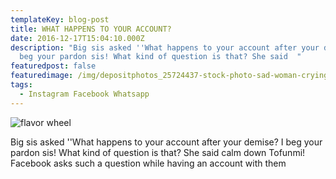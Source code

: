```yaml
---
templateKey: blog-post
title: WHAT HAPPENS TO YOUR ACCOUNT?
date: 2016-12-17T15:04:10.000Z
description: "Big sis asked ''What happens to your account after your demise? I
  beg your pardon sis! What kind of question is that? She said  "
featuredpost: false
featuredimage: /img/depositphotos_25724437-stock-photo-sad-woman-crying-next-to.jpg
tags:
  - Instagram Facebook Whatsapp
---
```

![flavor wheel](/img/depositphotos_25724437-stock-photo-sad-woman-crying-next-to.jpg "WHAT HAPPENS TO YOUR ACCOUNT AFTER YOUR DEMISE?")

Big sis asked ''What happens to your account after your demise? I beg your pardon sis! What kind of question is that? She said calm down Tofunmi! Facebook asks such a question while having an account with them